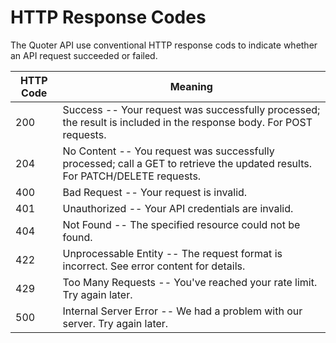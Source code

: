 # HTTP Response Codes

The Quoter API use conventional HTTP response cods to indicate whether an API request succeeded or failed.

| HTTP Code | Meaning                                                                                                                      |
| --------- | ---------------------------------------------------------------------------------------------------------------------------- |
| 200       | Success -- Your request was successfully processed; the result is included in the response body. For POST requests.          |
| 204       | No Content -- You request was successfully processed; call a GET to retrieve the updated results. For PATCH/DELETE requests. |
| 400       | Bad Request -- Your request is invalid.                                                                                      |
| 401       | Unauthorized -- Your API credentials are invalid.                                                                            |
| 404       | Not Found -- The specified resource could not be found.                                                                      |
| 422       | Unprocessable Entity -- The request format is incorrect. See error content for details.                                      |
| 429       | Too Many Requests -- You've reached your rate limit. Try again later.                                                        |
| 500       | Internal Server Error -- We had a problem with our server. Try again later.                                                  |
